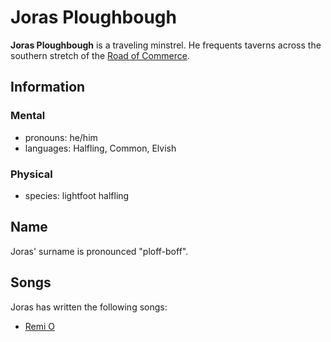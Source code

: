 # Joras Ploughbough

**Joras Ploughbough** is a traveling minstrel. He frequents taverns across the southern stretch of the [Road of Commerce](../road-of-commerce.md).

## Information

### Mental

- pronouns: he/him
- languages: Halfling, Common, Elvish

### Physical

- species: lightfoot halfling

## Name

Joras' surname is pronounced "ploff-boff".

## Songs

Joras has written the following songs:

- [Remi O](../../../../ch-3-stories-of-mote/songs-of-esterfell/index.md#remi-o)
